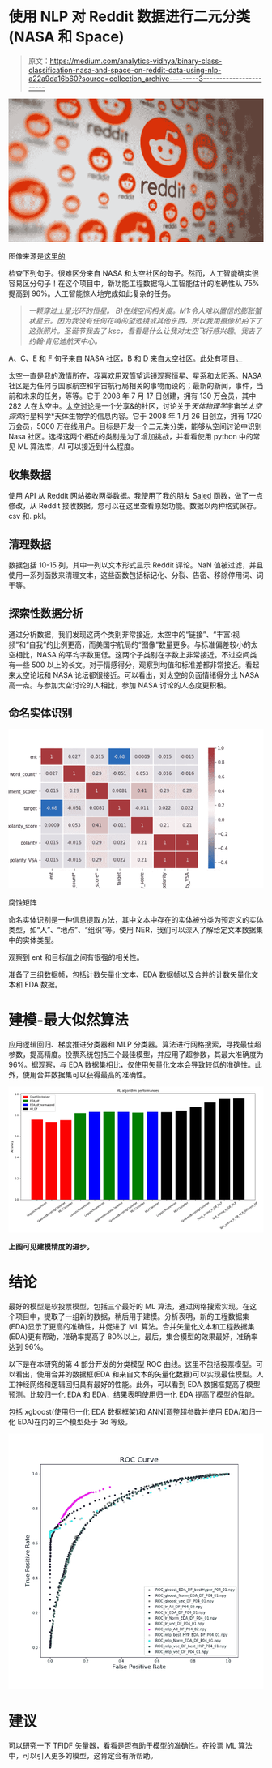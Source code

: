 # 使用 NLP 对 Reddit 数据进行二元分类(NASA 和 Space)

> 原文：<https://medium.com/analytics-vidhya/binary-class-classification-nasa-and-space-on-reddit-data-using-nlp-a22a9da16b60?source=collection_archive---------3----------------------->

![](img/0b78e1b71e49331cdfad2c38c78bc717.png)

图像来源是[这里的](https://www.theguardian.com/technology/2021/may/07/reddit-aims-to-double-in-size-as-social-news-site-invests-for-growth)

检查下列句子。很难区分来自 NASA 和太空社区的句子。然而，人工智能确实很容易区分句子！在这个项目中，新功能工程数据将人工智能估计的准确性从 75%提高到 96%。人工智能惊人地完成如此复杂的任务。

> *一颗穿过土星光环的恒星。
> B)在线空间相关度。M1:令人难以置信的膨胀蟹状星云。因为我没有任何花哨的望远镜或其他东西，所以我用摄像机拍下了这张照片。圣诞节我去了 ksc，看看是什么让我对太空飞行感兴趣。我去了约翰·肯尼迪航天中心。*

A、C、E 和 F 句子来自 NASA 社区，B 和 D 来自太空社区。此处有项目[。](https://github.com/Atashnezhad/Natural_language_processing_Project)

太空一直是我的激情所在，我喜欢用双筒望远镜观察恒星、星系和太阳系。NASA 社区是为任何与国家航空和宇宙航行局相关的事物而设的；最新的新闻，事件，当前和未来的任务，等等。它于 2008 年 7 月 17 日创建，拥有 130 万会员，其中 282 人在太空中。[太空讨论](https://www.reddit.com/r/space/)是一个分享&的社区，讨论关于*天体物理学*宇宙学*太空探索*行星科学*天体生物学的信息内容。它于 2008 年 1 月 26 日创立，拥有 1720 万会员，5000 万在线用户。目标是开发一个二元类分类，能够从空间讨论中识别 Nasa 社区。选择这两个相近的类别是为了增加挑战，并看看使用 python 中的常见 ML 算法库，AI 可以接近到什么程度。

## 收集数据

使用 API 从 Reddit 网站接收两类数据。我使用了我的朋友 [Saied](https://github.com/saiedmighani/Global_warming_NLP_analysis/blob/master/assets/get_reddit_posts.py) 函数，做了一点修改，从 Reddit 接收数据。您可以在这里查看原始功能。数据以两种格式保存。csv 和. pkl。

## 清理数据

数据包括 10-15 列，其中一列以文本形式显示 Reddit 评论。NaN 值被过滤，并且使用一系列函数来清理文本，这些函数包括标记化、分裂、告密、移除停用词、词干等。

## 探索性数据分析

通过分析数据，我们发现这两个类别非常接近。太空中的“链接”、“丰富:视频”和“自我”的比例更高，而美国宇航局的“图像”数量更多。与标准偏差较小的太空相比，NASA 的平均字数更低。这两个子类别在字数上非常接近。不过空间类有一些 500 以上的长文。对于情感得分，观察到均值和标准差都非常接近。看起来太空论坛和 NASA 论坛都很接近。可以看出，对太空的负面情绪得分比 NASA 高一点。与参加太空讨论的人相比，参加 NASA 讨论的人态度更积极。

## 命名实体识别

![](img/aa08b7a8d7e37d9e54aa128711f4eaa3.png)

腐蚀矩阵

命名实体识别是一种信息提取方法，其中文本中存在的实体被分类为预定义的实体类型，如“人”、“地点”、“组织”等。使用 NER，我们可以深入了解给定文本数据集中的实体类型。

观察到 ent 和目标值之间有很强的相关性。

准备了三组数据帧，包括计数矢量化文本、EDA 数据帧以及合并的计数矢量化文本和 EDA 数据。

# 建模-最大似然算法

应用逻辑回归、梯度推进分类器和 MLP 分类器。算法进行网格搜索，寻找最佳超参数，提高精度。投票系统包括三个最佳模型，并应用了超参数，其最大准确度为 96%。据观察，与 EDA 数据集相比，仅使用矢量化文本会导致较低的准确性。此外，使用合并数据集可以获得最高的准确性。

![](img/078daef1a0cef361b9c7cf53036eeffe.png)

**上图可见建模精度的进步。**

# 结论

最好的模型是软投票模型，包括三个最好的 ML 算法，通过网格搜索实现。在这个项目中，提取了一组新的数据，稍后用于建模。分析表明，新的工程数据集(EDA)显示了更高的准确性，并促进了 ML 算法。合并矢量化文本和工程数据集(EDA)更有帮助，准确率提高了 80%以上。最后，集合模型的效果最好，准确率达到 96%。

以下是在本研究的第 4 部分开发的分类模型 ROC 曲线。这里不包括投票模型。可以看出，使用合并的数据框(EDA 和来自文本的矢量化数据)可以实现最佳模型。人工神经网络和逻辑回归具有最好的性能。此外，可以看到 EDA 数据框提高了模型预测。比较归一化 EDA 和 EDA，结果表明使用归一化 EDA 提高了模型的性能。

包括 xgboost(使用归一化 EDA 数据框架)和 ANN(调整超参数并使用 EDA/和归一化 EDA)在内的三个模型处于 3d 等级。

![](img/937eab308b8dfb6321dd3d9c13919a94.png)

# 建议

可以研究一下 TFIDF 矢量器，看看是否有助于模型的准确性。在投票 ML 算法中，可以引入更多的模型，这肯定会有所帮助。